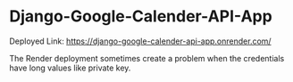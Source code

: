 # Django-Google-Calender-API-App
Deployed Link: https://django-google-calender-api-app.onrender.com/

The Render deployment sometimes create a problem when the credentials have long values like private key.
